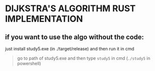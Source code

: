 # DIJKSTRA'S ALGORITHM RUST IMPLEMENTATION

## if you want to use the algo without the code:

just install study5.exe (in ./target/release) and then run it in cmd

> go to path of study5.exe and then type `study5` in cmd (`./study5` in powershell)
